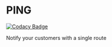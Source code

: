 # PING

[![Codacy Badge](https://api.codacy.com/project/badge/Grade/13af6eb9248f417bb32901309a276d7b)](https://www.codacy.com/app/dagaharshit/cc-Notify-Your-Customer?utm_source=github.com&utm_medium=referral&utm_content=knoldus/cc-Notify-Your-Customer&utm_campaign=badger)

Notify your customers with a single route


